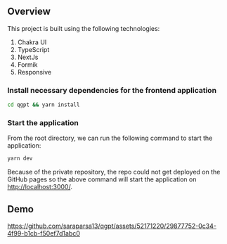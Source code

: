 ## Overview

This project is built using the following technologies:

1. Chakra UI
2. TypeScript
3. NextJs
4. Formik
5. Responsive

### **Install necessary dependencies for the frontend application**

```sh
cd qgpt && yarn install
```

### **Start the application**

From the root directory, we can run the following command to start the application:

```sh
yarn dev
```

Because of the private repository, the repo could not get deployed on the GitHub pages so the above command will start the application on [http://localhost:3000/](http://localhost:3000).

## Demo


https://github.com/saraparsa13/qgpt/assets/52171220/29877752-0c34-4f99-b1cb-f50ef7d1abc0


